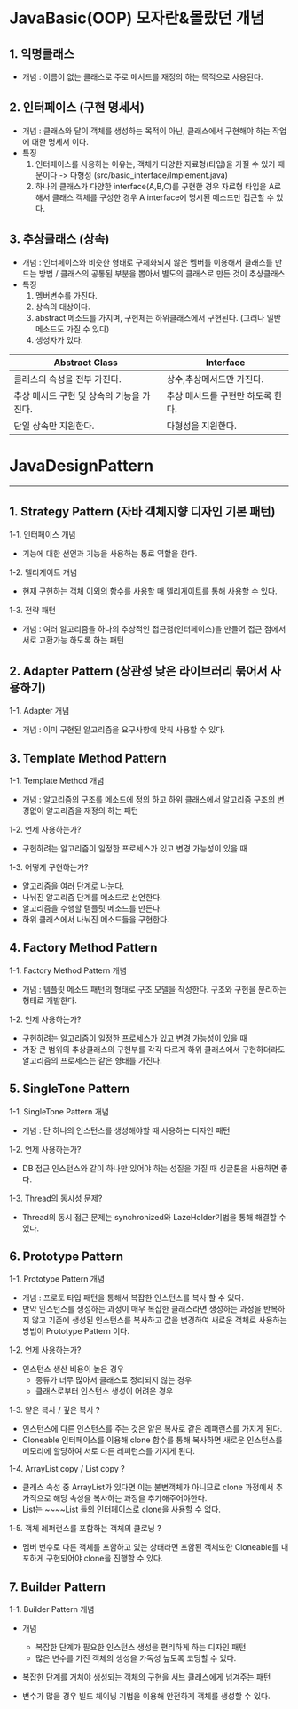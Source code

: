 # JavaBasic(OOP) 모자란&몰랐던 개념

## 1. 익명클래스
* 개념 : 이름이 없는 클래스로 주로 메서드를 재정의 하는 목적으로 사용된다.

## 2. 인터페이스 (구현 명세서)
* 개념 : 클래스와 달이 객체를 생성하는 목적이 아닌, 클래스에서 구현해야 하는 작업에 대한 명세서 이다.
* 특징
  1. 인터페이스를 사용하는 이유는, 객체가 다양한 자료형(타입)을 가질 수 있기 때문이다 -> 다형성 (src/basic_interface/Implement.java)
  2. 하나의 클래스가 다양한 interface(A,B,C)를 구현한 경우 자료형 타입을 A로 해서 클래스 객체를 구성한 경우 A interface에 명시된 메소드만 접근할 수 있다.

## 3. 추상클래스 (상속)
* 개념 : 인터페이스와 비슷한 형태로 구체화되지 않은 멤버를 이용해서 클래스를 만드는 방법 / 클래스의 공통된 부분을 뽑아서 별도의 클래스로 만든 것이 추상클래스
* 특징
  1. 멤버변수를 가진다.
  2. 상속의 대상이다.
  3. abstract 메소드를 가지며, 구현체는 하위클래스에서 구현된다. (그러나 일반 메소드도 가질 수 있다)
  4. 생성자가 있다.

| Abstract Class | Interface |
|----------------|-----------|
|클래스의 속성을 전부 가진다.|상수,추상메서드만 가진다.|
|추상 메서드 구현 및 상속의 기능을 가진다.|추상 메서드를 구현만 하도록 한다.|
|단일 상속만 지원한다.|다형성을 지원한다.|

# JavaDesignPattern
---
## 1. Strategy Pattern (자바 객체지향 디자인 기본 패턴)
1-1. 인터페이스 개념
* 기능에 대한 선언과 기능을 사용하는 통로 역할을 한다.

1-2. 델리게이트 개념
* 현재 구현하는 객체 이외의 함수를 사용할 때 델리게이트를 통해 사용할 수 있다.

1-3. 전략 패턴
* 개념 : 여러 알고리즘을 하나의 추상적인 접근점(인터페이스)을 만들어 접근 점에서 서로 교환가능 하도록 하는 패턴

## 2. Adapter Pattern (상관성 낮은 라이브러리 묶어서 사용하기)
1-1. Adapter 개념
* 개념 : 이미 구현된 알고리즘을 요구사항에 맞춰 사용할 수 있다.

## 3. Template Method Pattern
1-1. Template Method 개념
* 개념 : 알고리즘의 구조를 메소드에 정의 하고 하위 클래스에서 알고리즘 구조의 변경없이 알고리즘을 재정의 하는 패턴

1-2. 언제 사용하는가?
* 구현하려는 알고리즘이 일정한 프로세스가 있고 변경 가능성이 있을 때

1-3. 어떻게 구현하는가?
* 알고리즘을 여러 단계로 나눈다.
* 나눠진 알고리즘 단계를 메소드로 선언한다.
* 알고리즘을 수행할 템플릿 메소드를 만든다.
* 하위 클래스에서 나눠진 메소드들을 구현한다.

## 4. Factory Method Pattern
1-1. Factory Method Pattern 개념
* 개념 : 템플릿 메소드 패턴의 형태로 구조 모델을 작성한다. 구조와 구현을 분리하는 형태로 개발한다.

1-2. 언제 사용하는가?
* 구현하려는 알고리즘이 일정한 프로세스가 있고 변경 가능성이 있을 때
* 가장 큰 범위의 추상클래스의 구현부를 각각 다르게 하위 클래스에서 구현하더라도 알고리즘의 프로세스는 같은 형태를 가진다.

## 5. SingleTone Pattern
1-1. SingleTone Pattern 개념
* 개념 : 단 하나의 인스턴스를 생성해야할 때 사용하는 디자인 패턴

1-2. 언제 사용하는가?
* DB 접근 인스턴스와 같이 하나만 있어야 하는 성질을 가질 때 싱글톤을 사용하면 좋다.

1-3. Thread의 동시성 문제?
* Thread의 동시 접근 문제는 synchronized와 LazeHolder기법을 통해 해결할 수 있다.

## 6. Prototype Pattern
1-1. Prototype Pattern 개념
* 개념 : 프로토 타입 패턴을 통해서 복잡한 인스턴스를 복사 할 수 있다.
* 만약 인스턴스를 생성하는 과정이 매우 복잡한 클래스라면 생성하는 과정을 반복하지 않고 기존에 생성된 인스턴스를 복사하고 값을 변경하여 새로운 객체로 사용하는 방법이 Prototype Pattern 이다.

1-2. 언제 사용하는가?
* 인스턴스 생산 비용이 높은 경우
  - 종류가 너무 많아서 클래스로 정리되지 않는 경우
  - 클래스로부터 인스턴스 생성이 어려운 경우

1-3. 얕은 복사 / 깊은 복사 ?
* 인스턴스에 다른 인스턴스를 주는 것은 얕은 복사로 같은 레퍼런스를 가지게 된다.
* Cloneable 인터페이스를 이용해 clone 함수를 통해 복사하면 새로운 인스턴스를 메모리에 할당하여 서로 다른 레퍼런스를 가지게 된다.

1-4. ArrayList copy / List copy ?
* 클래스 속성 중 ArrayList가 있다면 이는 불변객체가 아니므로 clone 과정에서 추가적으로 해당 속성을 복사하는 과정을 추가해주어야한다.
* List는 ~~~~List 들의 인터페이스로 clone을 사용할 수 없다.

1-5. 객체 레퍼런스를 포함하는 객체의 클로닝 ?
* 멤버 변수로 다른 객체를 포함하고 있는 상태라면 포함된 객체또한 Cloneable를 내포하게 구현되어야 clone을 진행할 수 있다.

## 7. Builder Pattern
1-1. Builder Pattern 개념
* 개념
  - 복잡한 단계가 필요한 인스턴스 생성을 편리하게 하는 디자인 패턴
  - 많은 변수를 가진 객체의 생성을 가독성 높도록 코딩할 수 있다.

* 복잡한 단계를 거쳐야 생성되는 객체의 구현을 서브 클래스에게 넘겨주는 패턴
* 변수가 많을 경우 빌드 체이닝 기법을 이용해 안전하게 객체를 생성할 수 있다.
